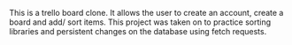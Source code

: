 This is a trello board clone. It allows the user to create an account, create a board and add/ sort items. This project was taken on to practice sorting libraries and persistent changes on the database using fetch requests. 

